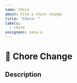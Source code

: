 ```yaml
---
name: Chore
about: File a chore change
title: "Chore: "
labels:
  - chore
assignees: zana-a
---
```


# **🧹 Chore Change**

## Description
